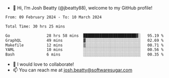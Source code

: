 - 👋 Hi, I’m Josh Beatty (@jbeatty88), welcome to my GitHub profile!

<!--START_SECTION:waka-->

```txt
From: 09 February 2024 - To: 10 March 2024

Total Time: 30 hrs 25 mins

Go                28 hrs 58 mins  ███████████████████████▓░   95.19 %
GraphQL           49 mins         ▓░░░░░░░░░░░░░░░░░░░░░░░░   02.69 %
Makefile          12 mins         ▒░░░░░░░░░░░░░░░░░░░░░░░░   00.71 %
YAML              10 mins         ░░░░░░░░░░░░░░░░░░░░░░░░░   00.56 %
Bash              6 mins          ░░░░░░░░░░░░░░░░░░░░░░░░░   00.35 %
```

<!--END_SECTION:waka-->

- 💞️ I would love to collaborate!
- 📫 You can reach me at josh.beatty@softwaresugar.com

<!---
jbeatty88/jbeatty88 is a ✨ special ✨ repository because its `README.md` (this file) appears on your GitHub profile.
You can click the Preview link to take a look at your changes.
--->
